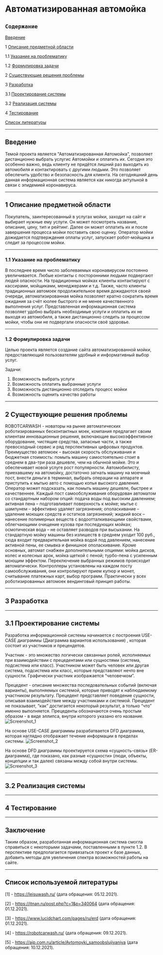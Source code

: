 # Автоматизированная автомойка
## `Содержание`
[Введение](#введение)

1 [Описание предметной области](#по)

1.1 [Указание на проблематику](#проблематика) 

1.2 [Формулировка задачи](#формулировка_задачи)

2  [Существующие решения проблемы](#решения_проблемы)

3 [Разработка](#разработка)

3.1 [Проектирование системы](#проектирование)

3.2 [Реализация системы](#реализация)

4 [Тестирование](#тестирование)

[Список литературы](#литература)

***
## Введение <a name ="введение"></a>
Темой проекта является "Автоматизированная Автомойка", позволяет дистанционно выбрать услугис Автомойки и оплатить их. Сегодня это особенно важно, ведь клиенту не придётся лишний раз выходить из автомобиля и контактировать с другими людьми. Это позволяет обеспечить удобство и безопасность для клиента. На сегодняшний день данная информационная система является как никогда актульной в связи с эпидемией коронавируса.
***
## 1 Описание предметной области <a name ="по"></a>
Покупатель, заинтересованный в услугах мойки, заходит на сайт и выбирает нужные ему услуги. Он может посмотреть название, описание, цену, тип и рейтинг. Далее он может оплатить их и после завершения процесса мойки поставить свою оценку. Оператор мойки дожидается подтверждения оплаты услуг, запускает робот-мойщика и следит за процессом мойки.
***
  ### 1.1 Указание на проблематику <a name ="проблематика"></a>
В последнее время число заболеваемых коронавирусом постоянно увеличивается. Любые контакты с посторонними людьми подвергают людей опасности. На традиционных мойках клиенты контактируют с кассирами, мойщиками, менеджерами и т.д. Также, часто клиенты традиционных автомоек продолжительное время дожидаются своей очереди, автоматизированная мойка позволяет кратно сократить время ожидания за счёт юолее быстрого и не менее качественного выполнения услуг. Представленная информационная система позволяет удобно выбрать необходимые услуги и оплатить их не выходя из автомобиля, а также дистанционно следить за процессом мойки, чтобы они не подвергали опасности своё здоровье.
***
  ### 1.2 Формулировка задачи <a name ="формулировка_задачи"></a>
  Целью проекта является создание сайта автоматизированной мойки, предоставляющий пользователям удобный и информативный выбор услуг.
  
  Задачи:
  1. Возможность выбрать услуги
  2. Возможность оплатить выбранные услуги
  3. Возможность дистанционно отследить процесс мойки
  4. Возможность оценить качество работы
  ***
## 2 Существующие решения проблемы <a name ="решения_проблемы"></a>
ROBOTCARWASH - новаторы на рынке автоматических роботизированных бесконтактных моек, компания предлагает своим клиентам инновационные решения, включающие высокоэффективное оборудование, чистящие средства, запасные части, а также превосходный сервис и ряд перспективных цифровых продуктов.
Преимущество автомоек – высокая скорость обслуживания и бюджетная стоимость: помыть машину самостоятельно стоит в среднем в два-три раза дешевле, чем на обычной мойке. Это и обеспечивает новой услуге рост популярности.
Автомобилисту, приехавшему на автомойку, достаточно загнать машину на моечный пост, внести деньги в терминал, выбрать операции на аппарате и приступить к мытью авто с помощью копья высокого давления. Оператор может подсказать, как помыть машину дешевле, быстрее и качественнее.
Каждый пост самообслуживания оборудован автоматом со стандартным набором опций:
подача воды под высоким давлением;
активная пена – подготавливает поверхность к мойке;
мытье с шампунем – эффективно удаляет загрязнения;
ополаскивание – удаление моющих средств и остатков загрязнений;
жидкий воск – нанесение полимерных веществ с водоотталкивающими свойствами, облегчающими очищение кузова при последующих мойках;
осмотическая вода – не оставляет разводов при высыхании.
На стандартную мойку машины без излишеств в среднем уходит 100 руб., сюда входит предварительная мойка водой под давлением, нанесение активной пены, ее смывка и финишное ополаскивание.
Кроме основных, автомат снабжен дополнительными опциями: мойка дисков, колес и колесных арок, мойка щеткой с пеной; турбо-пена с усиленным моющим эффектом. Переключение выбранных режимов происходит автоматически.
Контроллеры установлены на каждом посту самообслуживания, они контролируют прием купюр и монет, считывание платежных карт, выбор программ.
Практически у всех роботизированных автомоек вендинговый принцип работы. 
***
## 3 Разработка <a name ="разработка"></a>
***
## 3.1 Проектирование системы <a name ="проектирование"></a>
Разработка информационной системы начинается с построения USE-CASE диаграммы (Диаграмма вариантов использования) , которая состоит из участников и прецендетов.

Участник - это множество логически связанных ролей, исполняемых при взаимодействии с прецедентами или сущностями (система, подсистема или класс). Участником может быть человек или другая система, подсистема или класс, которые представляют нечто вне сущности. Графически участник изображается “человечком”.

Прецедент - описание множества последовательных событий (включая варианты), выполняемых системой, которые приводят к наблюдаемому участником результату. Прецедент представляет поведение сущности, описывая взаимодействие между участниками и системой. Прецедент не показывает, “как” достигается некоторый результат, а только “что” именно выполняется. Прецеденты обозначаются очень простым образом - в виде эллипса, внутри которого указано его название.
![Screenshot_1](https://user-images.githubusercontent.com/92502524/152893509-899315db-2a83-4c26-90f3-b3851ea55f86.png)

На основе USE-CASE диаграммы разрабатвается DFD диаграмма, которая наглядно отображает течение информации в пределах системы.
![Screenshot_2](https://user-images.githubusercontent.com/92502524/152893543-91792d33-33e9-42bd-8572-8753441dbe2e.png)

На основе DFD диаграммы проектируется схема «сущность-связь» (ER-диаграмма), где показано, как разные «сущности» (люди, объекты, концепции и так далее) связаны между собой внутри системы.
![Screenshot_3](https://user-images.githubusercontent.com/92502524/153966650-e2b45eb5-19ad-4c7f-a736-91c8b9430753.png)

***
## 3.2 Реализация системы <a name ="реализация"></a>
***
## 4 Тестирование <a name ="тестирование"></a>
***
## Заключение
Таким образом, разработанная информационная система смогла справиться с некоторыми задачами, поставленными в пункте 1.2. В перспективе предполагается привязаться проект к базе данных, добавить методы для увеличения спектра возможностей работы на сайте.
***
## Список используемой литературы <a name ="литература"></a>
[1] - https://leisuwash.ru/ (дата обращения: 05.12.2021).

[2] - https://itnan.ru/post.php?c=1&p=340064 (дата обращения: 01.12.2021).

[3] - https://www.lucidchart.com/pages/ru/erd (дата обращения: 01.12.2021).

[4] - https://robotcarwash.ru/ (дата обращения: 09.12.2021).

[5] - https://aip.com.ru/article/Avtomoyki_samoobslujivaniya (дата обращения: 10.12.2021).


